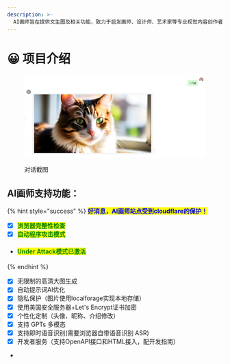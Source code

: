 ```yaml
---
description: >-
  AI画师旨在提供文生图及相关功能，致力于启发画师、设计师、艺术家等专业视觉内容创作者的灵感，辅助其进行艺术创作，还能为媒体、作者等文字内容创作者提供高质量、高效率的配图。同时为大众用户提供了一个零门槛绘画创作平台，让每个人都能展现个性化格调，享受艺术创作的乐趣。
---
```


# 😀 项目介绍

<figure><img src=".gitbook/assets/模版1.png" alt="" width="563"><figcaption><p>对话截图</p></figcaption></figure>

## AI画师支持功能：

{% hint style="success" %}
<mark style="color:blue;">**好消息，AI画师站点受到cloudflare的保护！**</mark>

* [x] <mark style="color:green;">**浏览器完整性检查**</mark>
* [x] <mark style="color:green;">**自动程序攻击模式**</mark>
* #### <mark style="color:green;">Under Attack模式已激活</mark>
{% endhint %}

* [x] 无限制的高清大图生成
* [x] 自动提示词AI优化
* [x] 隐私保护（图片使用localforage实现本地存储）
* [x] 使用美国安全服务器+Let's Encrypt证书加密
* [x] 个性化定制（头像、昵称、介绍修改）
* [x] 支持 GPTs 多模态
* [x] 支持即时语音识别(需要浏览器自带语音识别 ASR)&#x20;
* [x] 开发者服务（支持OpenAPI接口和HTML接入，配开发指南）
*



